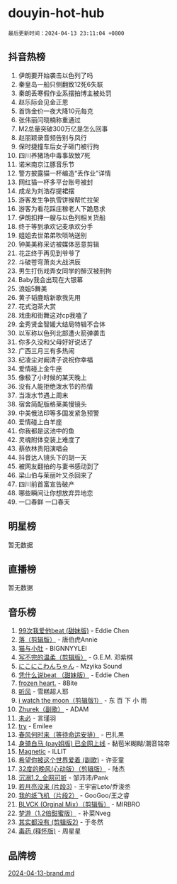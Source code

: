 # douyin-hot-hub

`最后更新时间：2024-04-13 23:11:04 +0800`

## 抖音热榜

1. 伊朗要开始袭击以色列了吗
1. 秦皇岛一船只侧翻致12死6失联
1. 秦朗丢寒假作业系摆拍博主被处罚
1. 赵乐际会见金正恩
1. 首饰金价一夜大降10元每克
1. 张伟丽闫晓楠称重通过
1. M2总量突破300万亿是怎么回事
1. 赵丽颖录音频告别与凤行
1. 保时捷撞车后女子砸门被行拘
1. 四川养猪场中毒事故致7死
1. 诺米南京江豚音乐节
1. 警方披露猫一杯编造“丢作业”详情
1. 网红猫一杯多平台账号被封
1. 成龙为刘浩存提裙摆
1. 游客发生争执雪饼猴帮忙拉架
1. 游客为看花踩庄稼老人下跪恳求
1. 伊朗扣押一艘与以色列相关货船
1. 终于等到承欢记麦承欢分手
1. 姐姐去世弟弟吹唢呐送别
1. 钟美美称采访被媒体恶意剪辑
1. 花芷终于再见到爷爷了
1. 斗破苍穹萧炎大战洪辰
1. 男生打伤戏弄女同学的醉汉被刑拘
1. Baby我会出现在大银幕
1. 浪姐5舞美
1. 黄子韬鹿晗新歌我先用
1. 花式泡茶大赏
1. 戏曲和街舞这对cp我嗑了
1. 金秀贤金智媛大结局特辑不合体
1. 以军称以色列北部遭火箭弹袭击
1. 你多久没和父母好好说话了
1. 广西三月三有多热闹
1. 纪凌尘对阚清子说祝你幸福
1. 爱情碰上金牛座
1. 像极了小时候的某天晚上
1. 没有人能拒绝泼水节的热情
1. 当泼水节遇上周末
1. 宿舍简配版格莱美慢镜头
1. 中美俄法印等多国发紧急预警
1. 爱情碰上白羊座
1. 你我都是这池中的鱼
1. 灵魂附体变装上难度了
1. 蔡依林贵阳演唱会
1. 抖音达人镜头下的胡一天
1. 被网友翻拍的与妻书感动到了
1. 梁山伯与茱丽叶又杀回来了
1. 四川前首富宣告破产
1. 哪些瞬间让你想放弃异地恋
1. 一口春鲜 一口春天

## 明星榜

暂无数据

## 直播榜

暂无数据

## 音乐榜

1. [99次我爱他beat (甜妹版)](https://sf5-hl-cdn-tos.douyinstatic.com/obj/tos-cn-ve-2774/ocBPCLaDWFQr2tJdQmEDjGfSYIjegYYPBQZykZ) - Eddie Chen
1. [落（剪辑版）](https://sf5-hl-cdn-tos.douyinstatic.com/obj/tos-cn-ve-2774/o0h6HvN1BBbli9LtU3i5fQIleBQMF5Cg4TZmmC) - 唐伯虎Annie
1. [猫与小肚](https://sf5-hl-cdn-tos.douyinstatic.com/obj/tos-cn-ve-2774/osZeoClMECgK8DYl6VebABgbchEtPYQjZEnRtd) - BIGNNYYLEI
1. [写不完的温柔（剪辑版）](https://sf3-cdn-tos.douyinstatic.com/obj/tos-cn-ve-2774/oYBzzZQJ233GfwkemJJffAIWgeIYrjZfWhHTcG) - G.E.M. 邓紫棋
1. [にこにこわんちゃん](https://sf3-cdn-tos.douyinstatic.com/obj/tos-cn-ve-2774/ooyIapOMDeFipMOAMzingeei01o1UXJZQDlbCr) - Mzyika Sound
1. [凭什么说beat （甜妹版）](https://sf5-hl-cdn-tos.douyinstatic.com/obj/tos-cn-ve-2774/o4jT7FfmgeMO96zHaEAeIMFE8U1qkL6UDqDuCy) - Eddie Chen
1. [frozen heart.](https://sf5-hl-cdn-tos.douyinstatic.com/obj/tos-cn-ve-2774/oIIWJfyjIACZA9zQMtnJ6hQQhFC4vhCupoRBsO) - 8Bite
1. [听风](https://sf3-cdn-tos.douyinstatic.com/obj/tos-cn-ve-2774/oAPa3yDDDIZygYzQdBemCAIngcCeEARgbQDtJC) - 雪糕超人耶
1. [i watch the moon（剪辑版1）](https://sf6-cdn-tos.douyinstatic.com/obj/tos-cn-ve-2774/o0I9mSChzHZANMJIEBfkCQzzg6N5WAcVtqft9P) - 东 百 下 小 雨
1. [Zhurek（副歌）](https://sf6-cdn-tos.douyinstatic.com/obj/tos-cn-ve-2774/ooQm8FBZQDlf0btEYgVpCcSCQfrdJGBEKZYBGS) - ADAM
1. [未必](https://sf3-cdn-tos.douyinstatic.com/obj/tos-cn-ve-2774/ogntQMFnKQDZUgTCYuJgfLEtleYZZFxBQqhhFB) - 言瑾羽
1. [try](https://sf5-hl-cdn-tos.douyinstatic.com/obj/tos-cn-ve-2774/oMCYLreazYIFEgVb1vQdrJnJTbe8DDfiCA6gKw) - Emilee
1. [春风何时来（等待命运安排）](https://sf3-cdn-tos.douyinstatic.com/obj/tos-cn-ve-2774/oICBNbD3gelMfB4WgiD1KI2jQtXZE2FgHLwtsl) - 巴扎黑
1. [身骑白马 (pay姐版) 已全网上线](https://sf6-cdn-tos.douyinstatic.com/obj/tos-cn-ve-2774/oQLO5ZgLsFkaDhdIIveF2zUCgfweY0gWaH4AQG) - 黏苞米糊糊/潮音铭帝
1. [Magnetic](https://sf5-hl-cdn-tos.douyinstatic.com/obj/tos-cn-ve-2774/oAQCYdBNZfLACGDmVFAsfAtpy32tqErgQ3XgBN) - ILLIT
1. [希望你被这个世界爱着 (副歌)](https://sf3-cdn-tos.douyinstatic.com/obj/tos-cn-ve-2774/oUHCmWQfZlE3QQBKBeD8rCFLpJzPgCpImhsxMt) - 许亚童
1. [32度的晚风(心动版）（剪辑版）](https://sf6-cdn-tos.douyinstatic.com/obj/tos-cn-ve-2774/owNyabsyWdzUulxhoJfK8IBXgp0UMQAHpvGh2B) - 陆杰
1. [沉溺1.2_全网可听](https://sf5-hl-cdn-tos.douyinstatic.com/obj/tos-cn-ve-2774/ok2QoiBqsWAX9McZmWiI9gAB0EzwD4Xj6yfmtH) - 邹沛沛/Pank
1. [若月亮没来 (片段3)](https://sf6-cdn-tos.douyinstatic.com/obj/tos-cn-ve-2774/okfyEUsGW1B1ovJi5JiN9IjvAT2lMwA054GoEB) - 王宇宙Leto/乔浚丞
1. [我的纸飞机（片段2）](https://sf3-cdn-tos.douyinstatic.com/obj/tos-cn-ve-2774/oM2ZrKcg2CD5AeRB2gkeXOFB1IxAGJdZPazYHf) - GooGoo/王之睿
1. [BLVCK (Orginal Mix）（剪辑版）](https://sf3-cdn-tos.douyinstatic.com/obj/tos-cn-ve-2774/osnDnwSfQThtCz8BikQnbAAZHwC8YcmgvnnlYf) - MIRBRO
1. [梦游（1.2倍甜蜜版）](https://sf27-cdn-tos.douyinstatic.com/obj/tos-cn-ve-2774/o4gyAUm8hwufoEABmwVIiQtHsFuGzAEEWtNMzo) - 补菜Nveg
1. [其实都没有 (剪辑版2)](https://sf5-hl-cdn-tos.douyinstatic.com/obj/tos-cn-ve-2774/oEBNQenHZtBhxYjGgUDQk0BCHTigQafgFlbQ7k) - 于冬然
1. [毒药 (释怀版)](https://sf6-cdn-tos.douyinstatic.com/obj/tos-cn-ve-2774/oYILMEAzspdZBIzy4frJNB8ZHPHWAhiwowd4Ad) - 周星星

## 品牌榜

[2024-04-13-brand.md](2024-04-13-brand.md)
